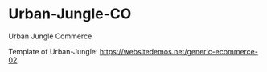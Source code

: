 # Urban-Jungle-CO
Urban Jungle Commerce 

Template of Urban-Jungle:
https://websitedemos.net/generic-ecommerce-02
